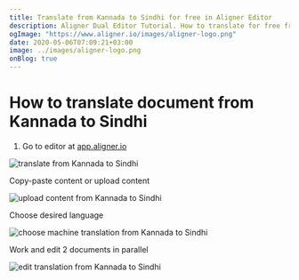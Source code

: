 ```yaml
---
title: Translate from Kannada to Sindhi for free in Aligner Editor
description: Aligner Dual Editor Tutorial. How to translate for free from Kannada to Sindhi. Aligner is multilingual document management platform. 
ogImage: "https://www.aligner.io/images/aligner-logo.png"
date: 2020-05-06T07:09:21+03:00
image: ../images/aligner-logo.png
onBlog: true
---
```


# How to translate document from Kannada to Sindhi

1. Go to editor at [app.aligner.io](https://app.aligner.io "Aligner App web page")

![translate from Kannada to Sindhi](../aligner-blank-editor.png "translate from Kannada to Sindhi")

Copy-paste content or upload content

![upload content from Kannada to Sindhi](../aligner-uploaded-document.png "upload content from Kannada to Sindhi")

Choose desired language

![choose machine translation from Kannada to Sindhi](../aligner-language-dropdown.png "choose machine translation from Kannada to Sindhi")

Work and edit 2 documents in parallel

![edit translation from Kannada to Sindhi](../aligner-double-sitded-editor.png "edit translation from Kannada to Sindhi")

